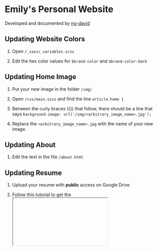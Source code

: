 # Emily's Personal Website

Developed and documented by [ng-david](https://github.com/ng-david)

## Updating Website Colors

1. Open `/_sass/_variables.scss`

2. Edit the hex color values for `$brand-color` and `$brand-color-dark`

## Updating Home Image

1. Put your new image in the folder `/img/`

2. Open `/css/main.scss` and find the line `article.home {`

3. Between the curly braces ({}) that follow, there should be a line that says `background-image: url('/img/<arbitrary_image_name>.jpg');`

4. Replace the `<arbitrary_image_name>.jpg` with the name of your new image.

## Updating About

1. Edit the text in the file `/about.html`

## Updating Resume

1. Upload your resume with **public** access on Google Drive

2. Follow this tutorial to get the <iframe> embed code from Google Drive: [link](http://www.alicekeeler.com/2016/06/05/google-drive-embed-pdf/)

3. Update the <iframe> tag in `/resume.html` with your newly generated one

## Update Portfolio

TODO: make portfolio have a separate image folder

## Writing a New Blog Post

1. Create a new file in the directory `/blog/_posts/<FILENAME>`. The new file must be named in this standard format: `2016-07-26-name-of-your-post.md`

3. Copy paste the template file's contents (`/blog/_posts/blog/_posts/TEMPLATE.md`) into your new blog post file.

4. Replace the contents with your new post's contents.

5. Congratulations, you've made a new post!

DAVID TODO: Make better instructions for this...

## Update Contact Email

1. Open `/contact.html`

2. Find the line that says `<form class="contact-form" method="POST" action="http://formspree.io/<arbitrary_email@gmail.com>"`

3. Replace `<arbitrary_email@gmail.com>` with your new email

4. Try sending a test message to yourself

## For Local Development Purposes:

1. Run `$ bundle exec jekyll serve` to serve the website locally at port `4000`

2. Open browser at `localhost:4000` and begin developing!
